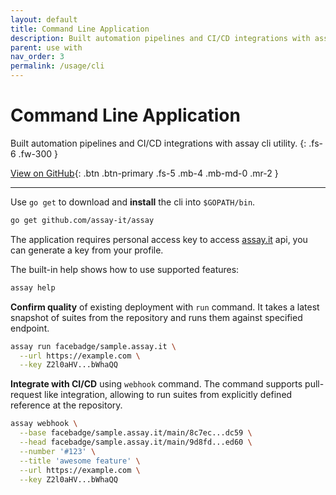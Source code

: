 ```yaml
---
layout: default
title: Command Line Application
description: Built automation pipelines and CI/CD integrations with assay command line utility
parent: use with
nav_order: 3
permalink: /usage/cli
---
```


# Command Line Application

Built automation pipelines and CI/CD integrations with assay cli utility. 
{: .fs-6 .fw-300 }

[View on GitHub](https://github.com/assay-it/assay){: .btn .btn-primary .fs-5 .mb-4 .mb-md-0 .mr-2 }

---

Use `go get` to download and **install** the cli into `$GOPATH/bin`.

```bash
go get github.com/assay-it/assay
```

The application requires personal access key to access [assay.it](https://assay.it) api, you can generate a key from your profile.

The built-in help shows how to use supported features:

```bash
assay help
```

**Confirm quality** of existing deployment with `run` command. It takes a latest snapshot of suites from the repository and runs them against specified endpoint.

```bash
assay run facebadge/sample.assay.it \
  --url https://example.com \
  --key Z2l0aHV...bWhaQQ
```

**Integrate with CI/CD** using `webhook` command. The command supports pull-request like integration, allowing to run suites from explicitly defined reference at the repository. 

```bash
assay webhook \
  --base facebadge/sample.assay.it/main/8c7ec...dc59 \
  --head facebadge/sample.assay.it/main/9d8fd...ed60 \
  --number '#123' \
  --title 'awesome feature' \
  --url https://example.com \
  --key Z2l0aHV...bWhaQQ
```
